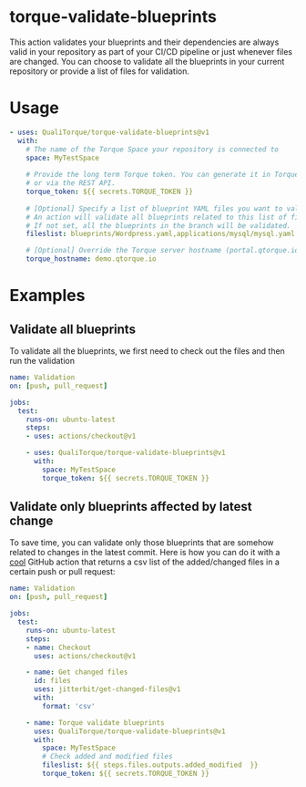 # torque-validate-blueprints

This action validates your blueprints and their dependencies are always valid in your repository as part of your CI/CD pipeline or just whenever files are changed. 
You can choose to validate all the blueprints in your current repository or provide a list of files for validation.

# Usage

```yaml
- uses: QualiTorque/torque-validate-blueprints@v1
  with:
    # The name of the Torque Space your repository is connected to
    space: MyTestSpace
    
    # Provide the long term Torque token. You can generate it in Torque > Settings > Integrations
    # or via the REST API.
    torque_token: ${{ secrets.TORQUE_TOKEN }}
    
    # [Optional] Specify a list of blueprint YAML files you want to validate in csv format (comma-separated).
    # An action will validate all blueprints related to this list of files.
    # If not set, all the blueprints in the branch will be validated.
    fileslist: blueprints/Wordpress.yaml,applications/mysql/mysql.yaml

    # [Optional] Override the Torque server hostname (portal.qtorque.io) if needed.
    torque_hostname: demo.qtorque.io
```

# Examples

## Validate all blueprints

To validate all the blueprints, we first need to check out the files and then run the validation

```yaml
name: Validation
on: [push, pull_request]

jobs:
  test:
    runs-on: ubuntu-latest
    steps:
    - uses: actions/checkout@v1

    - uses: QualiTorque/torque-validate-blueprints@v1
      with:
        space: MyTestSpace
        torque_token: ${{ secrets.TORQUE_TOKEN }}
```

## Validate only blueprints affected by latest change

To save time, you can validate only those blueprints that are somehow related to changes in the latest commit. 
Here is how you can do it with a [cool](https://github.com/jitterbit/get-changed-files) GitHub action that returns a csv list of the added/changed files in a certain push or pull request:

```yaml
name: Validation
on: [push, pull_request]

jobs:
  test:
    runs-on: ubuntu-latest
    steps:
    - name: Checkout
      uses: actions/checkout@v1

    - name: Get changed files
      id: files
      uses: jitterbit/get-changed-files@v1
      with:
        format: 'csv'

    - name: Torque validate blueprints
      uses: QualiTorque/torque-validate-blueprints@v1
      with:
        space: MyTestSpace
        # Check added and modified files
        fileslist: ${{ steps.files.outputs.added_modified  }}
        torque_token: ${{ secrets.TORQUE_TOKEN }}
```

